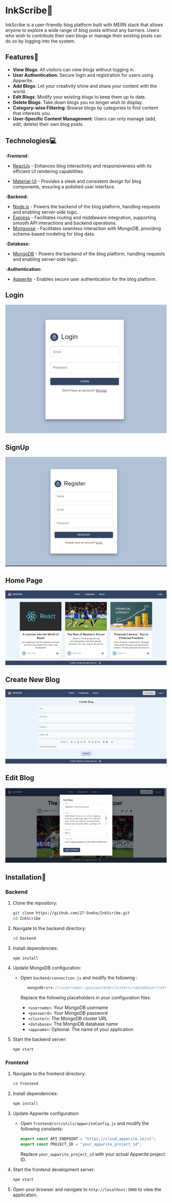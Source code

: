 # InkScribe📝

InkScribe is a user-friendly blog platform built with MERN stack that allows anyone to explore a wide range of blog posts without any barriers. Users who wish to contribute their own blogs or manage their existing posts can do so by logging into the system.

## Features🎯

- **View Blogs**: All visitors can view blogs without logging in.
- **User Authentication**: Secure login and registration for users using Appwrite.
- **Add Blogs**: Let your creativity shine and share your content with the world.
- **Edit Blogs**: Modify your existing blogs to keep them up to date.
- **Delete Blogs**: Take down blogs you no longer wish to display.
- **Category-wise Filtering**: Browse blogs by categories to find content that interests you.
- **User-Specific Content Management**: Users can only manage (add, edit, delete) their own blog posts.

## Technologies💻

-**Frontend:**

- [ReactJs](https://react.dev/learn) - Enhances blog interactivity and responsiveness with its efficient UI rendering capabilities.

- [Material-UI](https://mui.com/material-ui/getting-started/) - Provides a sleek and consistent design for blog components, ensuring a polished user interface.

-**Backend:**

- [Node.js](https://nodejs.org/en) - Powers the backend of the blog platform, handling requests and enabling server-side logic.
- [Express](https://recoiljs.org/docs/introduction/getting-started) - Facilitates routing and middleware integration, supporting smooth API interactions and backend operations.
- [Mongoose](https://mongoosejs.com/) - Facilitates seamless interaction with MongoDB, providing schema-based modeling for blog data.

-**Database:**

- [MongoDB](https://www.mongodb.com/cloud/atlas/register) - Powers the backend of the blog platform, handling requests and enabling server-side logic.

-**Authentication:**

- [Appwrite](https://appwrite.io/) - Enables secure user authentication for the blog platform.

## Login

![Login](./frontend/src/images/Login-Page.png)

## SignUp

![SignUp](./frontend/src/images/Register-Page.png)

## Home Page

![Home Page](./frontend/src/images/Home-Page_all.png)

## Create New Blog

![Create New Blog](./frontend/src/images/CreateBlog-Page.png)

## Edit Blog

![Edit Blog](./frontend/src/images/EditBlog-Page.png)

## Installation🚀

### Backend

1. Clone the repository:

   ```sh
   git clone https://github.com/27-Sneha/InkScribe.git
   cd InkScribe
   ```

2. Navigate to the backend directory:

   ```sh
   cd backend
   ```

3. Install dependencies:

   ```sh
   npm install
   ```

4. Update MongoDB configuration:

   - Open `backend/connection.js` and modify the following :

     ```javascript
        mongodb+srv://<username>:<password>@<cluster>/<database>?retryWrites=true&w=majority&appName=<appname>
     ```

     Replace the following placeholders in your configuration files:

     - `<username>`: Your MongoDB username
     - `<password>`: Your MongoDB password
     - `<cluster>`: The MongoDB cluster URL
     - `<database>`: The MongoDB database name
     - `<appname>`: Optional. The name of your application

5. Start the backend server:
   ```sh
   npm start
   ```

### Frontend

1. Navigate to the frontend directory:

   ```sh
   cd frontend
   ```

2. Install dependencies:

   ```sh
   npm install
   ```

3. Update Appwrite configuration:

   - Open `frontend/src/utils/appwriteConfig.js` and modify the following constants:
     ```javascript
     export const API_ENDPOINT = "https://cloud.appwrite.io/v1";
     export const PROJECT_ID = "your_appwrite_project_id";
     ```
     Replace `your_appwrite_project_id` with your actual Appwrite project ID.

4. Start the frontend development server:

   ```sh
   npm start
   ```

5. Open your browser and navigate to `http://localhost:3000` to view the application.
